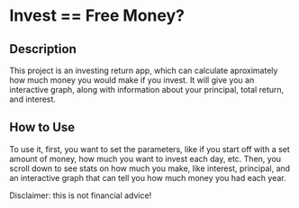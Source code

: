 # Invest == Free Money?

## Description

This project is an investing return app, which can calculate aproximately how much money you would make if you invest. It will give you an interactive graph, along with information about your principal, total return, and interest.

## How to Use

To use it, first, you want to set the parameters, like if you start off with a set amount of money, how much you want to invest each day, etc. Then, you scroll down to see stats on how much you make, like interest, principal, and an interactive graph that can tell you how much money you had each year.

Disclaimer: this is not financial advice!
